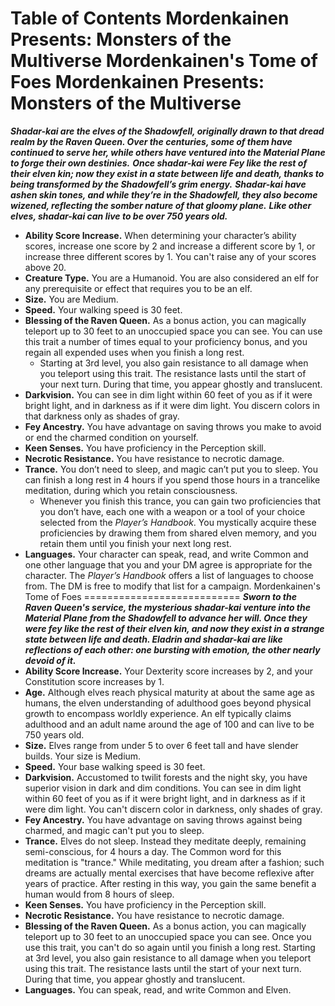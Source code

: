 Table of Contents
Mordenkainen Presents: Monsters of the Multiverse
Mordenkainen's Tome of Foes
Mordenkainen Presents: Monsters of the Multiverse
=================================================
***Shadar-kai are the elves of the Shadowfell, originally drawn to that dread realm by the Raven Queen. Over the centuries, some of them have continued to serve her, while others have ventured into the Material Plane to forge their own destinies.***
***Once shadar-kai were Fey like the rest of their elven kin; now they exist in a state between life and death, thanks to being transformed by the Shadowfell’s grim energy.***
***Shadar-kai have ashen skin tones, and while they’re in the Shadowfell, they also become wizened, reflecting the somber nature of that gloomy plane.***
***Like other elves, shadar-kai can live to be over 750 years old.***
* **Ability Score Increase.** When determining your character’s ability scores, increase one score by 2 and increase a different score by 1, or increase three different scores by 1. You can't raise any of your scores above 20.
* **Creature Type.** You are a Humanoid. You are also considered an elf for any prerequisite or effect that requires you to be an elf.
* **Size.** You are Medium.
* **Speed.** Your walking speed is 30 feet.
* **Blessing of the Raven Queen.** As a bonus action, you can magically teleport up to 30 feet to an unoccupied space you can see. You can use this trait a number of times equal to your proficiency bonus, and you regain all expended uses when you finish a long rest.
	+ Starting at 3rd level, you also gain resistance to all damage when you teleport using this trait. The resistance lasts until the start of your next turn. During that time, you appear ghostly and translucent.
* **Darkvision.** You can see in dim light within 60 feet of you as if it were bright light, and in darkness as if it were dim light. You discern colors in that darkness only as shades of gray.
* **Fey Ancestry.** You have advantage on saving throws you make to avoid or end the charmed condition on yourself.
* **Keen Senses.** You have proficiency in the Perception skill.
* **Necrotic Resistance.** You have resistance to necrotic damage.
* **Trance.** You don’t need to sleep, and magic can’t put you to sleep. You can finish a long rest in 4 hours if you spend those hours in a trancelike meditation, during which you retain consciousness.
	+ Whenever you finish this trance, you can gain two proficiencies that you don’t have, each one with a weapon or a tool of your choice selected from the *Player’s Handbook*. You mystically acquire these proficiencies by drawing them from shared elven memory, and you retain them until you finish your next long rest.
* **Languages.** Your character can speak, read, and write Common and one other language that you and your DM agree is appropriate for the character. The *Player’s Handbook* offers a list of languages to choose from. The DM is free to modify that list for a campaign.
Mordenkainen's Tome of Foes
===========================
***Sworn to the Raven Queen's service, the mysterious shadar-kai venture into the Material Plane from the Shadowfell to advance her will. Once they were fey like the rest of their elven kin, and now they exist in a strange state between life and death. Eladrin and shadar-kai are like reflections of each other: one bursting with emotion, the other nearly devoid of it.***
* **Ability Score Increase.** Your Dexterity score increases by 2, and your Constitution score increases by 1.
* **Age.** Although elves reach physical maturity at about the same age as humans, the elven understanding of adulthood goes beyond physical growth to encompass worldly experience. An elf typically claims adulthood and an adult name around the age of 100 and can live to be 750 years old.
* **Size.** Elves range from under 5 to over 6 feet tall and have slender builds. Your size is Medium.
* **Speed.** Your base walking speed is 30 feet.
* **Darkvision.** Accustomed to twilit forests and the night sky, you have superior vision in dark and dim conditions. You can see in dim light within 60 feet of you as if it were bright light, and in darkness as if it were dim light. You can't discern color in darkness, only shades of gray.
* **Fey Ancestry.** You have advantage on saving throws against being charmed, and magic can't put you to sleep.
* **Trance.** Elves do not sleep. Instead they meditate deeply, remaining semi-conscious, for 4 hours a day. The Common word for this meditation is "trance." While meditating, you dream after a fashion; such dreams are actually mental exercises that have become reflexive after years of practice. After resting in this way, you gain the same benefit a human would from 8 hours of sleep.
* **Keen Senses.** You have proficiency in the Perception skill.
* **Necrotic Resistance.** You have resistance to necrotic damage.
* **Blessing of the Raven Queen.** As a bonus action, you can magically teleport up to 30 feet to an unoccupied space you can see. Once you use this trait, you can't do so again until you finish a long rest. Starting at 3rd level, you also gain resistance to all damage when you teleport using this trait. The resistance lasts until the start of your next turn. During that time, you appear ghostly and translucent.
* **Languages.** You can speak, read, and write Common and Elven.